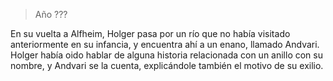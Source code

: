 > Año ???

En su vuelta a Alfheim, Holger pasa por un río que no había visitado anteriormente en su infancia, y encuentra ahí a un enano, llamado Andvari. Holger había oido hablar de alguna historia relacionada con un anillo con su nombre, y Andvari se la cuenta, explicándole también el motivo de su exilio.